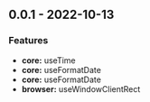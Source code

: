 ## 0.0.1 - 2022-10-13

### Features

- **core:** useTime
- **core:** useFormatDate
- **core:** useFormatDate
- **browser:** useWindowClientRect
